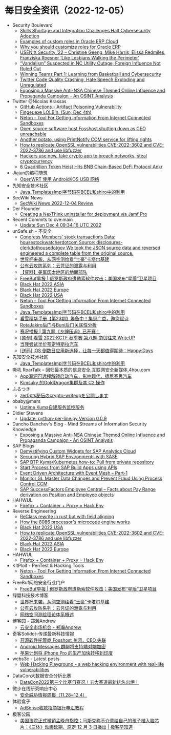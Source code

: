 # 每日安全资讯（2022-12-05）

- Security Boulevard
  - [Skills Shortage and Integration Challenges Halt Cybersecurity Adoption](https://securityboulevard.com/2022/12/skills-shortage-and-integration-challenges-halt-cybersecurity-adoption/)
  - [Examples of custom roles in Oracle ERP Cloud](https://securityboulevard.com/2022/12/examples-of-custom-roles-in-oracle-erp-cloud/)
  - [Why you should customize roles for Oracle ERP](https://securityboulevard.com/2022/12/why-you-should-customize-roles-for-oracle-erp/)
  - [USENIX Security ’22 – Christine Geeng, Mike Harris, Elissa Redmiles, Franziska Roesner ‘Like Lesbians Walking the Perimeter’](https://securityboulevard.com/2022/12/usenix-security-22-christine-geeng-mike-harris-elissa-redmiles-franziska-roesner-like-lesbians-walking-the-perimeter/)
  - [“Vandalism” Suspected in NC Utility Outage, Foreign Influence Not Ruled Out](https://securityboulevard.com/2022/12/vandalism-suspected-in-nc-utility-outage-foreign-influence-not-ruled-out/)
  - [Winning Teams Part 1: Learning from Basketball and Cybersecurity](https://securityboulevard.com/2022/12/winning-teams-part-1-learning-from-basketball-and-cybersecurity/)
  - [Twitter Code Quality Crashing, Hate Speech Exploding and Unregulated](https://securityboulevard.com/2022/12/twitter-code-quality-crashing-hate-speech-exploding-and-unregulated/)
  - [Exposing a Massive Anti-NSA Chinese Themed Online Influence and Propaganda Campaign – An OSINT Analysis](https://securityboulevard.com/2022/12/exposing-a-massive-anti-nsa-chinese-themed-online-influence-and-propaganda-campaign-an-osint-analysis/)
- Twitter @Nicolas Krassas
  - [GitHub Actions - Artifact Poisoning Vulnerability](https://twitter.com/Dinosn/status/1599476033962405888)
  - [Finger.exe LOLBin, (Sun, Dec 4th)](https://twitter.com/Dinosn/status/1599385432419991552)
  - [Neton - Tool For Getting Information From Internet Connected Sandboxes](https://twitter.com/Dinosn/status/1599385366615580673)
  - [Open source software host Fosshost shutting down as CEO unreachable](https://twitter.com/Dinosn/status/1599330202093465600)
  - [Another potato, using PrintNotify COM service for lifting rights](https://twitter.com/Dinosn/status/1599293831136280577)
  - [How to replicate OpenSSL vulnerabilities CVE-2022-3602 and CVE-2022-3786 and use libfuzzer](https://twitter.com/Dinosn/status/1599276003783647233)
  - [Hackers use new, fake crypto app to breach networks, steal cryptocurrency](https://twitter.com/Dinosn/status/1599260811439984640)
  - [6 Quadrillion Token Heist Hits BNB Chain-Based DeFi Protocol Ankr](https://twitter.com/Dinosn/status/1599260749670469633)
- Jiajun的编程随想
  - [OpenWRT 使用 Android/iOS USB 网络](https://jiajunhuang.com/articles/2022_12_04-openwrt_usb.md.html)
- 先知安全技术社区
  - [Java_TemplatesImpl字节码在BCEL和shiro中的利用](https://xz.aliyun.com/t/11919)
- SecWiki News
  - [SecWiki News 2022-12-04 Review](http://www.sec-wiki.com/?2022-12-04)
- Der Flounder
  - [Creating a NexThink uninstaller for deployment via Jamf Pro](https://derflounder.wordpress.com/2022/12/04/creating-a-nexthink-uninstaller-for-deployment-via-jamf-pro/)
- Recent Commits to cve:main
  - [Update Sun Dec  4 09:34:16 UTC 2022](https://github.com/trickest/cve/commit/c17b06db1f18f261d01f8afff078f1d01691f751)
- unSafe.sh - 不安全
  - [Congress Members' stock transactions Data: housestockwatcherdotcom Source: disclosures-clerkdothousedotgov We took the JSON source data and reversed engineered a complete table from the original source.](https://buaq.net/go-138522.html)
  - [世界杯来袭，从网空测绘看“土豪”卡塔尔基建](https://buaq.net/go-138520.html)
  - [公有云攻防系列：云凭证的泄露与利用](https://buaq.net/go-138521.html)
  - [【资料】美军印太地区的地面部队](https://buaq.net/go-138527.html)
  - [FreeBuf早报 | 俄罗斯政府遭勒索软件攻击；美国发布“星盾”卫星项目](https://buaq.net/go-138567.html)
  - [Black Hat 2022 ASIA](https://buaq.net/go-138509.html)
  - [Black Hat 2022 Europe](https://buaq.net/go-138510.html)
  - [Black Hat 2022 USA](https://buaq.net/go-138511.html)
  - [Neton - Tool For Getting Information From Internet Connected Sandboxes](https://buaq.net/go-138497.html)
  - [Java_TemplatesImpl字节码在BCEL和shiro中的利用](https://buaq.net/go-138492.html)
  - [看雪精华手册【第23期】筹备中！集思广益，邀您赋诗](https://buaq.net/go-138496.html)
  - [RotaJakiro后门与Buni后门关联性分析](https://buaq.net/go-138495.html)
  - [赛况播报 | 第九题《乡绅压迫》已开赛！](https://buaq.net/go-138494.html)
  - [[原创] 看雪 2022·KCTF 秋季赛 第八题 商贸往来 WriteUP](https://buaq.net/go-138488.html)
  - [当我尝试半价预定特斯拉汽车](https://buaq.net/go-138477.html)
  - [[送码] iOS 倒数日应用新选择，让每一天都值得期待：Happy:Days](https://buaq.net/go-138491.html)
- 先知安全技术社区
  - [Java_TemplatesImpl字节码在BCEL和shiro中的利用](https://xz.aliyun.com/t/11919)
- 嘶吼 RoarTalk – 回归最本质的信息安全,互联网安全新媒体,4hou.com
  - [App漏洞可远程解锁启动汽车，影响现代、捷尼赛思汽车](https://www.4hou.com/posts/JXpy)
  - [Kimsuky 的GoldDragon集群及其 C2 操作](https://www.4hou.com/posts/4KK1)
- ふるつき
  - [zer0pts秘伝のcrypto-writeupを公開します](https://furutsuki.hatenablog.com/entry/2022/12/04/105458)
- obaby@mars
  - [Uptime Kuma自建服务监控服务](https://h4ck.org.cn/2022/12/uptime-kuma%e8%87%aa%e5%bb%ba%e6%9c%8d%e5%8a%a1%e7%9b%91%e6%8e%a7%e6%9c%8d%e5%8a%a1/)
- Didier Stevens
  - [Update: python-per-line.py Version 0.0.9](https://blog.didierstevens.com/2022/12/04/update-python-per-line-py-version-0-0-9/)
- Dancho Danchev's Blog - Mind Streams of Information Security Knowledge
  - [Exposing a Massive Anti-NSA Chinese Themed Online Influence and Propaganda Campaign - An OSINT Analysis](https://ddanchev.blogspot.com/2022/12/exposing-massive-anti-nsa-chinese.html)
- SAP Blogs
  - [Demystifying Custom Widgets for SAP Analytics Cloud](https://blogs.sap.com/2022/12/04/demystifying-custom-widgets-for-sap-analytics-cloud/)
  - [Securing Hybrid SAP Environments with SASE](https://blogs.sap.com/2022/12/04/securing-hybrid-sap-environments-with-sase/)
  - [SAP BTP Kyma/Kubernetes how-to: Pull from private repository](https://blogs.sap.com/2022/12/04/sap-btp-kyma-kubernetes-how-to-pull-from-private-repository/)
  - [Start Process from SAP Build Apps using APIs](https://blogs.sap.com/2022/12/04/start-process-from-sap-build-apps-using-apis/)
  - [Event Driven Architecture with Event Mesh – Part-1](https://blogs.sap.com/2022/12/04/event-driven-architecture-with-event-mesh-part-1/)
  - [Monitor GL Master Data Changes and Prevent Fraud Using Process Control CCM](https://blogs.sap.com/2022/12/04/monitor-gl-master-data-changes-and-prevent-fraud-using-process-control-ccm/)
  - [SAP SuccessFactors Employee Central – Facts about Pay Range derivation on Position and Employee objects](https://blogs.sap.com/2022/12/04/sap-successfactors-employee-central-facts-about-pay-range-derivation-on-position-and-employee-objects/)
- HAHWUL
  - [Firefox + Container + Proxy = Hack Env](https://www.hahwul.com/2022/12/04/different-proxies-containers-in-firefox/)
- Reverse Engineering
  - [ReClass rewrite in rust but with field aligning](https://www.reddit.com/r/ReverseEngineering/comments/zcm934/reclass_rewrite_in_rust_but_with_field_aligning/)
  - [How the 8086 processor's microcode engine works](https://www.reddit.com/r/ReverseEngineering/comments/zbxqz6/how_the_8086_processors_microcode_engine_works/)
  - [Black Hat 2022 USA](https://www.reddit.com/r/ReverseEngineering/comments/zc9fbn/black_hat_2022_usa/)
  - [How to replicate OpenSSL vulnerabilities CVE-2022-3602 and CVE-2022-3786 and use libfuzzer](https://www.reddit.com/r/ReverseEngineering/comments/zbyx41/how_to_replicate_openssl_vulnerabilities/)
  - [Black Hat 2022 ASIA](https://www.reddit.com/r/ReverseEngineering/comments/zc9gmg/black_hat_2022_asia/)
  - [Black Hat 2022 Europe](https://www.reddit.com/r/ReverseEngineering/comments/zc9g3y/black_hat_2022_europe/)
- HAHWUL
  - [Firefox + Container + Proxy = Hack Env](https://www.hahwul.com/2022/12/04/different-proxies-containers-in-firefox/)
- KitPloit - PenTest & Hacking Tools
  - [Neton - Tool For Getting Information From Internet Connected Sandboxes](http://www.kitploit.com/2022/12/neton-tool-for-getting-information-from.html)
- FreeBuf网络安全行业门户
  - [FreeBuf早报 | 俄罗斯政府遭勒索软件攻击；美国发布“星盾”卫星项目](https://www.freebuf.com/news/351524.html)
- 绿盟科技技术博客
  - [世界杯来袭，从网空测绘看“土豪”卡塔尔基建](http://blog.nsfocus.net/%e4%b8%96%e7%95%8c%e6%9d%af%e6%9d%a5%e8%a2%ad%ef%bc%8c%e4%bb%8e%e7%bd%91%e7%a9%ba%e6%b5%8b%e7%bb%98%e7%9c%8b%e5%9c%9f%e8%b1%aa%e5%8d%a1%e5%a1%94%e5%b0%94%e5%9f%ba%e5%bb%ba/)
  - [公有云攻防系列：云凭证的泄露与利用](http://blog.nsfocus.net/publiccloud/)
  - [网络空间测绘理论体系概述](http://blog.nsfocus.net/cyberspace/)
- 博客园 - 郑瀚Andrew
  - [云安全市场机会 - 郑瀚Andrew](https://www.cnblogs.com/LittleHann/p/16945675.html)
- 奇客Solidot–传递最新科技情报
  - [开源软件托管商 Fosshost 关闭，CEO 失联](https://www.solidot.org/story?sid=73553)
  - [Android Messages 群聊将支持端对端加密](https://www.solidot.org/story?sid=73552)
  - [苹果计划将 iPhone Pro 的生产加快转移到印度](https://www.solidot.org/story?sid=73551)
- webs3c - Latest posts
  - [Web Hacking Playground - a web hacking environment with real-life vulnerabilities](https://webs3c.com/t/web-hacking-playground-a-web-hacking-environment-with-real-life-vulnerabilities/245#post_2)
- DataCon大数据安全分析比赛
  - [DataCon2022第三个比赛日赛况！五大赛道最新排名出炉！](https://mp.weixin.qq.com/s?__biz=MzU5Njg1NzMyNw==&mid=2247485474&idx=1&sn=2348ece229729764bb83d70ea41614a3&chksm=fe5d10a2c92a99b4c432a07f70ba5181a7562871d8327dd00d85d00a0abe7a503450ecb4b4c9&scene=58&subscene=0#rd)
- 微步在线研究响应中心
  - [安全威胁情报周报（11.28~12.4）](https://mp.weixin.qq.com/s?__biz=Mzg5MTc3ODY4Mw==&mid=2247498161&idx=1&sn=c872630aa5505615c245ead117845426&chksm=cfca9aa5f8bd13b3eff02f0be6db26bad9cd98f15595a65d4961ceccf885521b9c4422b88a19&scene=58&subscene=0#rd)
- 体验盒子
  - [AdSense收款招商银行电汇教程](https://www.uedbox.com/post/68634/)
- 极客公园
  - [美国法院正式撤销孟晚舟指控；马斯克称不介意给自己的孩子植入脑芯片；《三体》动画延期，原定 12 月 3 日播出 | 极客早知道](https://mp.weixin.qq.com/s?__biz=MTMwNDMwODQ0MQ==&mid=2652975010&idx=1&sn=6f4e3a8f32174dbd505f992ec9ecf9da&chksm=7e5452144923db02c69164ea8a7b8370bd5086fe46d22451e973c0e52f5e5ad309bb92f97cc9&scene=58&subscene=0#rd)

